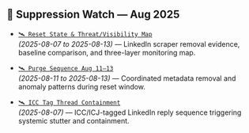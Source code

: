 ## 📂 Suppression Watch — Aug 2025

- [`🛰️ Reset State & Threat/Visibility Map`](./🛰️_reset_state_and_visibility_map_2025-08.md)  
  *(2025-08-07 to 2025-08-13)* — LinkedIn scraper removal evidence, baseline comparison, and three-layer monitoring map.

- [`🛰️ Purge Sequence Aug 11–13`](./🛰️_purge_sequence_aug_11-13.md)  
  *(2025-08-11 to 2025-08-13)* — Coordinated metadata removal and anomaly patterns during reset window.

- [`🛰️ ICC Tag Thread Containment`](./🛰️_icc_tag_thread_containment.md)  
  *(2025-08-07)* — ICC/ICJ-tagged LinkedIn reply sequence triggering systemic stutter and containment.
